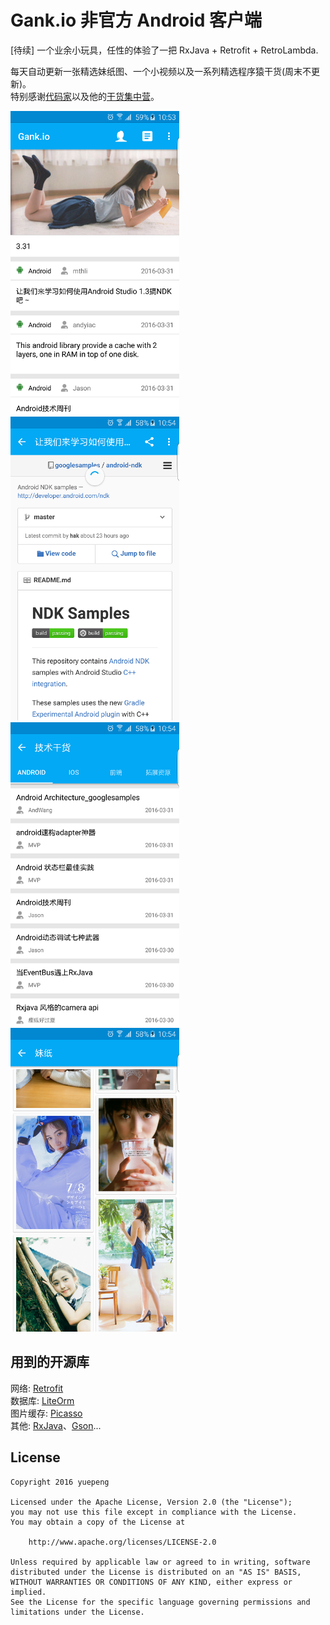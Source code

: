 # Gank.io 非官方 Android 客户端
[待续] 一个业余小玩具，任性的体验了一把 RxJava + Retrofit + RetroLambda.

每天自动更新一张精选妹纸图、一个小视频以及一系列精选程序猿干货(周末不更新)。<br>
特别感谢[代码家](https://github.com/daimajia)以及他的[干货集中营](http://gank.io)。<br>

<img src="/screenshots/screenshot-1.png" alt="screenshot" title="screenshot" width="270" height="486" />   <img src="/screenshots/screenshot-2.png" alt="screenshot" title="screenshot" width="270" height="486" />
<img src="/screenshots/screenshot-3.png" alt="screenshot" title="screenshot" width="270" height="486" />   <img src="/screenshots/screenshot-4.png" alt="screenshot" title="screenshot" width="270" height="486" />


## 用到的开源库
网络: [Retrofit](https://github.com/square/retrofit)<br>
数据库: [LiteOrm](https://github.com/litesuits/android-lite-orm)<br>
图片缓存: [Picasso](https://github.com/square/picasso)<br>
其他: [RxJava](https://github.com/ReactiveX/RxJava)、[Gson](https://github.com/google/gson)...

## License
```
Copyright 2016 yuepeng

Licensed under the Apache License, Version 2.0 (the "License");
you may not use this file except in compliance with the License.
You may obtain a copy of the License at

    http://www.apache.org/licenses/LICENSE-2.0

Unless required by applicable law or agreed to in writing, software
distributed under the License is distributed on an "AS IS" BASIS,
WITHOUT WARRANTIES OR CONDITIONS OF ANY KIND, either express or implied.
See the License for the specific language governing permissions and
limitations under the License.
```
